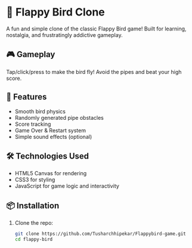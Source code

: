 # 🐤 Flappy Bird Clone

A fun and simple clone of the classic Flappy Bird game! Built for learning, nostalgia, and frustratingly addictive gameplay.

## 🎮 Gameplay

Tap/click/press to make the bird fly! Avoid the pipes and beat your high score.

## 🚀 Features

- Smooth bird physics
- Randomly generated pipe obstacles
- Score tracking
- Game Over & Restart system
- Simple sound effects (optional)

## 🛠️ Technologies Used

- HTML5 Canvas for rendering
- CSS3 for styling
- JavaScript for game logic and interactivity


## 📦 Installation

1. Clone the repo:
   ```bash
   git clone https://github.com/Tusharchhipekar/Flappybird-game.git
   cd flappy-bird
